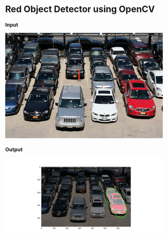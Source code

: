 # Red Object Detector using OpenCV

### Input

![alt text](images/parking_cars.jpg)

### Output

![alt text](output_example.png)
